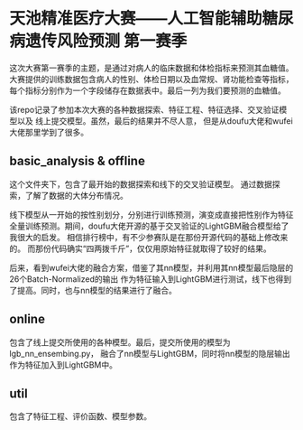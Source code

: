 # 天池精准医疗大赛——人工智能辅助糖尿病遗传风险预测 **第一赛季**

这次大赛第一赛季的主题，是通过对病人的临床数据和体检指标来预测其血糖值。
大赛提供的训练数据包含病人的性别、体检日期以及血常规、肾功能检查等指标，
每个指标分别作为一个字段储存在数据表中。最后一列为我们要预测的血糖值。

该repo记录了参加本次大赛的各种数据探索、特征工程、特征选择、交叉验证模型以及
线上提交模型。虽然，最后的结果并不尽人意，
但是从doufu大佬和wufei大佬那里学到了很多。

## basic_analysis & offline

这个文件夹下，包含了最开始的数据探索和线下的交叉验证模型。
通过数据探索，了解了数据的大体分布情况。

线下模型从一开始的按性别划分，分别进行训练预测，演变成直接把性别作为特征
全量训练预测。期间，doufu大佬开源的基于交叉验证的LightGBM融合模型给了我很大的启发。
相信排行榜中，有不少参赛队是在那份开源代码的基础上修改来的。
而那份代码确实“四两拨千斤”，仅仅用原始特征就取得了较好的结果。

后来，看到wufei大佬的融合方案，借鉴了其nn模型，并利用其nn模型最后隐层的26个Batch-Normalized的输出
作为特征输入到LightGBM进行测试，线下也得到了提高。同时，也与nn模型的结果进行了融合。

## online

包含了线上提交所使用的各种模型。最后，提交所使用的模型为lgb\_nn\_ensembing.py，
融合了nn模型与LightGBM，同时将nn模型的隐层输出作为特征加入到LightGBM中。

## util

包含了特征工程、评价函数、模型参数。
